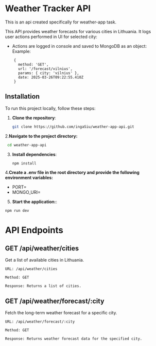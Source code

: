 # Weather Tracker API

This is an api created specifically for weather-app task. 

This API provides weather forecasts for various cities in Lithuania. 
It logs user actions performed in UI for selected city: 
- Actions are logged in console and saved to MongoDB as an object:
  Example:
```
    {
      method: 'GET',
      url: '/forecast/vilnius',
      params: { city: 'vilnius' },
      date: 2025-03-26T09:22:55.410Z
    }
```

## Installation

To run this project locally, follow these steps:

1. **Clone the repository**:
      ```bash
   git clone https://github.com/ingaSiu/weather-app-api.git
   ```
2.**Navigate to the project directory:**
  ```bash
   cd weather-app-api
   ```
3. **Install dependencies**:
   ```bash
   npm install
   ```
4.**Create a .env file in the root directory and provide the following environment variables:**
  - PORT=<your-desired-port-number>
  - MONGO_URI=<your-mongodb-connection-string>
  
5.  **Start the application:**:
   ```bash
   npm run dev
   ```

# API Endpoints

## GET /api/weather/cities

Get a list of available cities in Lithuania.

    URL: /api/weather/cities

    Method: GET

    Response: Returns a list of cities.
    
## GET /api/weather/forecast/:city

Fetch the long-term weather forecast for a specific city.

    URL: /api/weather/forecast/:city

    Method: GET

    Response: Returns weather forecast data for the specified city.

